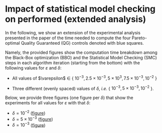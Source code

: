 # Impact of statistical model checking on performed (extended analysis)

In the following, we show an extension of the experimental analysis presented in the paper of the time needed to compute the four Pareto-optimal Quality Guaranteed (QG) controls denoted with blue squares.

Namely, the provided figures show the computation time breakdown among the Black-Box optimization (BBO) and the Statistical Model Checking (SMC) steps in each algorithm iteration (starting from the bottom) with the following values for $\varepsilon$ and $\delta$:

* All values of $\varepsilon\$ $\in$ { $10^{-3}, 2.5 \times 10^{-3}, 5 \times 10^{3}, 7.5 \times 10^{-3}, 10^{-2}$ }

* Three different (evenly spaced) values of $\delta$, *i.e.* { $10^{-3}, 5 \times 10^{-3}, 10^{-2}$ }.


Below, we provide three figures (one figure per $\delta$) that show the experiments for all values for $\varepsilon$ with that $\delta$:

*  $\delta = 10^{-2}$ ([figure](figures/additional_experiments_delta0.01.pdf))
*  $\delta = 5 \times 10^{-3}$ ([figure](figures/additional_experiments_delta0.005.pdf))
*  $\delta = 10^{-3}$ ([figure](figures/additional_experiments_delta0.001.pdf))



